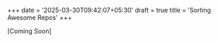 +++
date = '2025-03-30T09:42:07+05:30'
draft = true
title = 'Sorting Awesome Repos'
+++

[Coming Soon]
